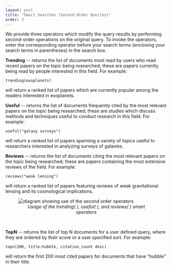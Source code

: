```yaml
---
layout: post
title: "Smart Searches (Second Order Queries)"
order: 3
---
```




We provide three operators which modify the query results by performing second-order operations on the original query. To invoke the operators, enter the corresponding operator before your search terms (enclosing your search terms in parentheses) in the search box.

**Trending** -- returns the list of documents most read by users who read recent papers on the topic being researched; these are papers currently being read by people interested in this field.  For example:

    trending(exoplanets)

will return a ranked list of papers which are currently popular among the readers interested in exoplanets.

**Useful** -- returns the list of documents frequently cited by the most relevant papers on the topic being researched; these are studies which discuss methods and techniques useful to conduct research in this field.  For example:

    useful("galaxy surveys")

will return a ranked list of papers spanning a variety of topics useful to researchers interested in analyzing surveys of galaxies.

**Reviews** -- returns the list of documents citing the most relevant papers on the topic being researched; these are papers containing the most extensive reviews of the field.  For example:

    reviews("weak lensing")

will return a ranked list of papers featuring reviews of weak gravitational lensing and its cosmological implications.

<figure>
    <img src="/img/operators.png"  class="img-responsive" alt="diagram showing use of the second order operators">
    <figcaption><em><center>Usage of the trending( ), useful( ), and reviews( ) smart operators</center></em></figcaption>
</figure>
<br>

**TopN** -- returns the list of top N documents for a user defined query, where they are ordered by their score or a user specified sort. For example:

    topn(200, title:hubble, citation_count desc)

will return the first 200 most cited papers for documents that have "hubble" in their title.

